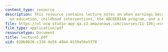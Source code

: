 ```yaml
---
content_type: resource
description: This resource contains lecture notes on when earnings became so dependent
  on education, childhood interventions, the ABCDERIAN program, and a Freeman reading.
file: https://ol-ocw-studio-app-qa.s3.amazonaws.com/courses/11-126j-economics-of-education-spring-2007/020b8026c3364e5649b40159a56e5f78_lecture5.pdf
file_type: application/pdf
resourcetype: Document
title: lecture5.pdf
uid: 020b8026-c336-4e56-49b4-0159a56e5f78
---
```

